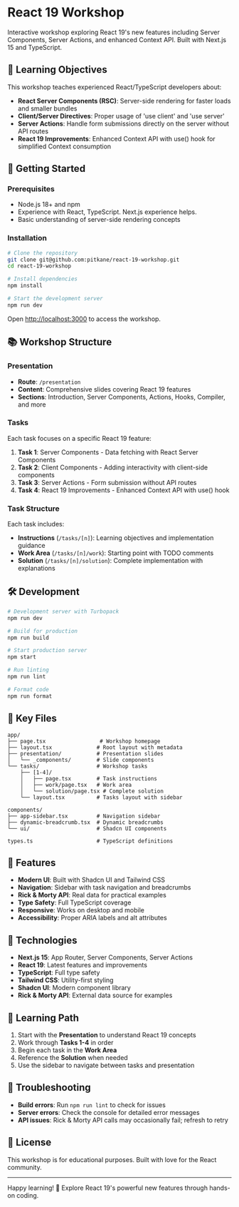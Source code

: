 # React 19 Workshop

Interactive workshop exploring React 19's new features including Server Components, Server Actions, and enhanced Context API. Built with Next.js 15 and TypeScript.

## 🎯 Learning Objectives

This workshop teaches experienced React/TypeScript developers about:

- **React Server Components (RSC)**: Server-side rendering for faster loads and smaller bundles
- **Client/Server Directives**: Proper usage of 'use client' and 'use server'
- **Server Actions**: Handle form submissions directly on the server without API routes
- **React 19 Improvements**: Enhanced Context API with use() hook for simplified Context consumption

## 🚀 Getting Started

### Prerequisites

- Node.js 18+ and npm
- Experience with React, TypeScript. Next.js experience helps.
- Basic understanding of server-side rendering concepts

### Installation

```bash
# Clone the repository
git clone git@github.com:pitkane/react-19-workshop.git
cd react-19-workshop

# Install dependencies
npm install

# Start the development server
npm run dev
```

Open [http://localhost:3000](http://localhost:3000) to access the workshop.

## 📚 Workshop Structure

### Presentation

- **Route**: `/presentation`
- **Content**: Comprehensive slides covering React 19 features
- **Sections**: Introduction, Server Components, Actions, Hooks, Compiler, and more

### Tasks

Each task focuses on a specific React 19 feature:

1. **Task 1**: Server Components - Data fetching with React Server Components
2. **Task 2**: Client Components - Adding interactivity with client-side components
3. **Task 3**: Server Actions - Form submission without API routes
4. **Task 4**: React 19 Improvements - Enhanced Context API with use() hook

### Task Structure

Each task includes:

- **Instructions** (`/tasks/[n]`): Learning objectives and implementation guidance
- **Work Area** (`/tasks/[n]/work`): Starting point with TODO comments
- **Solution** (`/tasks/[n]/solution`): Complete implementation with explanations

## 🛠 Development

```bash
# Development server with Turbopack
npm run dev

# Build for production
npm run build

# Start production server
npm start

# Run linting
npm run lint

# Format code
npm run format
```

## 📁 Key Files

```
app/
├── page.tsx                 # Workshop homepage
├── layout.tsx              # Root layout with metadata
├── presentation/           # Presentation slides
│   └── _components/        # Slide components
└── tasks/                  # Workshop tasks
    ├── [1-4]/
    │   ├── page.tsx        # Task instructions
    │   ├── work/page.tsx   # Work area
    │   └── solution/page.tsx # Complete solution
    └── layout.tsx          # Tasks layout with sidebar

components/
├── app-sidebar.tsx         # Navigation sidebar
├── dynamic-breadcrumb.tsx  # Dynamic breadcrumbs
└── ui/                     # Shadcn UI components

types.ts                    # TypeScript definitions
```

## 🎨 Features

- **Modern UI**: Built with Shadcn UI and Tailwind CSS
- **Navigation**: Sidebar with task navigation and breadcrumbs
- **Rick & Morty API**: Real data for practical examples
- **Type Safety**: Full TypeScript coverage
- **Responsive**: Works on desktop and mobile
- **Accessibility**: Proper ARIA labels and alt attributes

## 🧪 Technologies

- **Next.js 15**: App Router, Server Components, Server Actions
- **React 19**: Latest features and improvements
- **TypeScript**: Full type safety
- **Tailwind CSS**: Utility-first styling
- **Shadcn UI**: Modern component library
- **Rick & Morty API**: External data source for examples

## 📖 Learning Path

1. Start with the **Presentation** to understand React 19 concepts
2. Work through **Tasks 1-4** in order
3. Begin each task in the **Work Area**
4. Reference the **Solution** when needed
5. Use the sidebar to navigate between tasks and presentation

## 🔧 Troubleshooting

- **Build errors**: Run `npm run lint` to check for issues
- **Server errors**: Check the console for detailed error messages
- **API issues**: Rick & Morty API calls may occasionally fail; refresh to retry

## 📄 License

This workshop is for educational purposes. Built with love for the React community.

---

Happy learning! 🚀 Explore React 19's powerful new features through hands-on coding.
